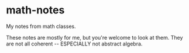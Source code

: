 # math-notes
My notes from math classes.

These notes are mostly for me, but you're welcome to look at them. They are not all coherent -- ESPECIALLY not abstract algebra.
